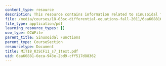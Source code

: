 ```yaml
---
content_type: resource
description: This resource contains information related to sinusoidal functions.
file: /media/courses/18-03sc-differential-equations-fall-2011/6aa608816eca943e2bd9cff517d88362_MIT18_03SCF11_s7_1text.pdf
file_type: application/pdf
learning_resource_types: []
ocw_type: OCWFile
parent_title: Sinusoidal Functions
parent_type: CourseSection
resourcetype: Document
title: MIT18_03SCF11_s7_1text.pdf
uid: 6aa60881-6eca-943e-2bd9-cff517d88362
---
```

